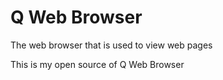 # Q Web Browser
The web browser that is used to view web pages

This is my open source of Q Web Browser
